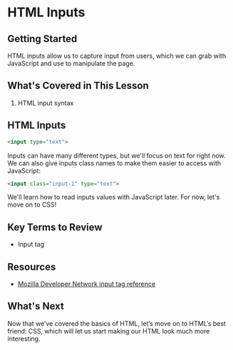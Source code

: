 # HTML Inputs

## Getting Started

HTML inputs allow us to capture input from users, which we can grab with JavaScript and use to manipulate the page.

## What's Covered in This Lesson 

1. HTML input syntax

## HTML Inputs

```html
<input type="text">
```

Inputs can have many different types, but we'll focus on text for right now. We can also give inputs class names to make them easier to access with JavaScript:

```html
<input class="input-1" type="text">
```

We'll learn how to read inputs values with JavaScript later. For now, let's move on to CSS!

## Key Terms to Review

* Input tag

## Resources

* [Mozilla Developer Network input tag reference](https://developer.mozilla.org/en-US/docs/Web/HTML/Element/input)

## What's Next

Now that we’ve covered the basics of HTML, let’s move on to HTML’s best friend: CSS, which will let us start making our HTML look much more interesting.
